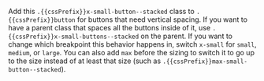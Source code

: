 Add this `.{{cssPrefix}}x-small-button--stacked` class to `.{{cssPrefix}}button` for buttons that need vertical spacing. If you want to have a parent class that spaces all the buttons inside of it, use `.{{cssPrefix}}x-small-buttons--stacked` on the parent. If you want to change which breakpoint this behavior happens in, switch `x-small` for `small`, `medium`, or `large`. You can also add `max` before the sizing to switch it to go up to the size instead of at least that size (such as `.{{cssPrefix}}max-small-button--stacked`).
